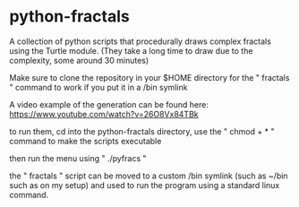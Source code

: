 # python-fractals
A collection of python scripts that procedurally draws complex fractals using the Turtle module. (They take a long time to draw due to the complexity, some around 30 minutes)

Make sure to clone the repository in your $HOME directory for the " fractals " command to work if you put it in a /bin symlink

A video example of the generation can be found here: https://www.youtube.com/watch?v=26O8Vx84TBk

to run them, cd into the python-fractals directory,
use the " chmod + * " command to make the scripts executable

then run the menu using " ./pyfracs "

the " fractals " script can be moved to a custom /bin symlink (such as ~/bin such as on my setup) and used to run the program using a standard linux command.
